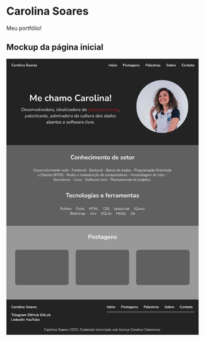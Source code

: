 # Carolina Soares

Meu portfólio!

## Mockup da página inicial

![Página inicial: versão final](index.jpg)
